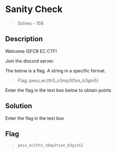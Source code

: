 # Sanity Check 
> Solves - 158

## Description

Welcome ISFCR EC CTF!

Join the discord server.

The below is a flag. A string in a specific format.

> Flag: pesu_ec{th3_c0mp3t1on_b3gin5}

Enter the flag in the text box below to obtain points

## Solution
Enter the flag in the text box

## Flag
>`pesu_ec{th3_c0mp3t1on_b3gin5}`
